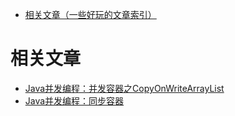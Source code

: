 - [相关文章（一些好玩的文章索引）](#相关文章：)
# 相关文章
- [Java并发编程：并发容器之CopyOnWriteArrayList](https://www.cnblogs.com/dolphin0520/p/3938914.html)
- [Java并发编程：同步容器](https://www.cnblogs.com/dolphin0520/p/3933404.html)

